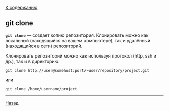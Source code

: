 [К содержанию](./readme.md)

## git clone

**`git clone`** — создает копию репозитория. Клонировать можно как локальный (находящийся на вашем компьютере), так и удалённый (находящийся в сети) репозиторий.

Клонировать репозиторий можно как используя протокол (http, ssh и др.), так и в директорию:

```bash=
git clone http://user@somehost:port/~user/repository/project.git
```
или
```bash=
git clone /home/username/project
```


***
[Назад](./clone.md "git clone") 